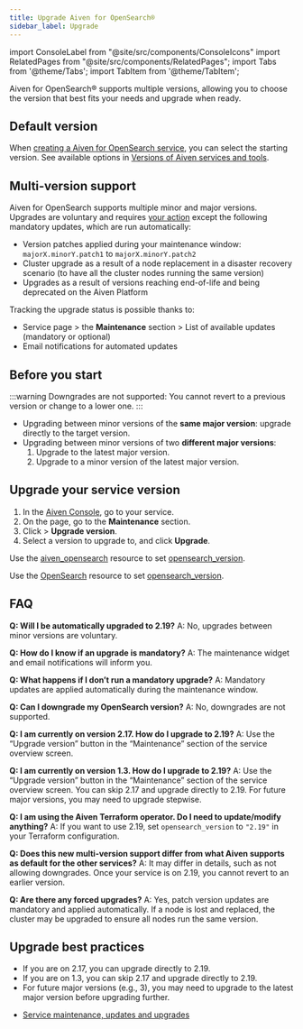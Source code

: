 ```yaml
---
title: Upgrade Aiven for OpenSearch®
sidebar_label: Upgrade
---
```


import ConsoleLabel from "@site/src/components/ConsoleIcons"
import RelatedPages from "@site/src/components/RelatedPages";
import Tabs from '@theme/Tabs';
import TabItem from '@theme/TabItem';

Aiven for OpenSearch® supports multiple versions, allowing you to choose the version that best fits your needs and upgrade when ready.

## Default version

When
[creating a Aiven for OpenSearch service](/docs/products/opensearch/get-started#create-an-aiven-for-opensearch-service),
you can select the starting version. See
available options in
[Versions of Aiven services and tools](/docs/platform/reference/eol-for-major-versions#aiven-for-opensearch).

## Multi-version support

Aiven for OpenSearch supports multiple minor and major versions. Upgrades are voluntary
and requires
[your action](/docs/products/opensearch/howto/os-version-upgrade#upgrade-your-service-version)
except the following mandatory updates, which are run automatically:

- Version patches applied during your maintenance window: `majorX.minorY.patch1` to
  `majorX.minorY.patch2`
- Cluster upgrade as a result of a node replacement in a disaster recovery scenario (to
  have all the cluster nodes running the same version)
- Upgrades as a result of versions reaching end-of-life and being deprecated on the Aiven
  Platform

Tracking the upgrade status is possible thanks to:

- Service <ConsoleLabel name="overview"/> page > the **Maintenance** section > List of
  available updates (mandatory or optional)
- Email notifications for automated updates

## Before you start

:::warning
Downgrades are not supported: You cannot revert to a previous version or change to a lower
one.
:::

- Upgrading between minor versions of the **same major version**: upgrade directly to the
  target version.
- Upgrading between minor versions of two **different major versions**:
  1. Upgrade to the latest major version.
  1. Upgrade to a minor version of the latest major version.

## Upgrade your service version

<Tabs groupId="group1">
<TabItem value="gui" label="Console" default>

1. In the [Aiven Console](https://console.aiven.io), go to your service.
1. On the <ConsoleLabel name="overview"/> page, go to the **Maintenance** section.
1. Click <ConsoleLabel name="actions"/> > **Upgrade version**.
1. Select a version to upgrade to, and click **Upgrade**.

</TabItem>
<TabItem value="tf" label="Terraform">

Use the
[aiven_opensearch](https://registry.terraform.io/providers/aiven/aiven/latest/docs/resources/opensearch)
resource to set
[opensearch_version](https://registry.terraform.io/providers/aiven/aiven/latest/docs/resources/opensearch#opensearch_version-1).

</TabItem>
<TabItem value="k8s" label="Kubernetes">

Use the
[OpenSearch](https://aiven.github.io/aiven-operator/resources/opensearch.html)
resource to set
[opensearch_version](https://aiven.github.io/aiven-operator/resources/opensearch.html#spec.userConfig.opensearch_version-property).

</TabItem>
</Tabs>



## FAQ

**Q: Will I be automatically upgraded to 2.19?**
A: No, upgrades between minor versions are voluntary.

**Q: How do I know if an upgrade is mandatory?**
A: The maintenance widget and email notifications will inform you.

**Q: What happens if I don’t run a mandatory upgrade?**
A: Mandatory updates are applied automatically during the maintenance window.

**Q: Can I downgrade my OpenSearch version?**
A: No, downgrades are not supported.

**Q: I am currently on version 2.17. How do I upgrade to 2.19?**
A: Use the “Upgrade version” button in the “Maintenance” section of the service overview screen.

**Q: I am currently on version 1.3. How do I upgrade to 2.19?**
A: Use the “Upgrade version” button in the “Maintenance” section of the service overview screen. You can skip 2.17 and upgrade directly to 2.19. For future major versions, you may need to upgrade stepwise.

**Q: I am using the Aiven Terraform operator. Do I need to update/modify anything?**
A: If you want to use 2.19, set `opensearch_version` to `"2.19"` in your Terraform configuration.

**Q: Does this new multi-version support differ from what Aiven supports as default for the other services?**
A: It may differ in details, such as not allowing downgrades. Once your service is on 2.19, you cannot revert to an earlier version.

**Q: Are there any forced upgrades?**
A: Yes, patch version updates are mandatory and applied automatically. If a node is lost and replaced, the cluster may be upgraded to ensure all nodes run the same version.


## Upgrade best practices

- If you are on 2.17, you can upgrade directly to 2.19.
- If you are on 1.3, you can skip 2.17 and upgrade directly to 2.19.
- For future major versions (e.g., 3), you may need to upgrade to the latest major version
  before upgrading further.

<RelatedPages/>

- [Service maintenance, updates and upgrades](/docs/platform/concepts/maintenance-window)
